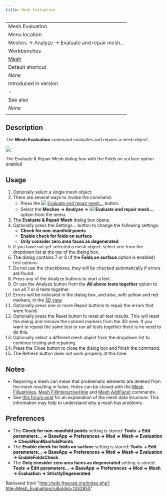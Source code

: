 ```yaml
---
title: Mesh Evaluation
---
```

|  |
| --- |
| Mesh Evaluation |
| Menu location |
| Meshes → Analyze → Evaluate and repair mesh... |
| Workbenches |
| [Mesh](/Mesh_Workbench "Mesh Workbench") |
| Default shortcut |
| *None* |
| Introduced in version |
| - |
| See also |
| *None* |
|  |

## Description

The **Mesh Evaluation** command evaluates and repairs a mesh object.

![](/images/Mesh_Evaluation_dialog.png)

The Evaluate & Repair Mesh dialog box with the Folds on surface option enabled

## Usage

1. Optionally select a single mesh object.
2. There are several ways to invoke the command:
   * Press the ![](/images/Mesh_Evaluation.svg) [Evaluate and repair mesh...](/Mesh_Evaluation "Mesh Evaluation") button.
   * Select the **Meshes → Analyze → ![](/images/Mesh_Evaluation.svg) Evaluate and repair mesh...** option from the menu.
3. The **Evaluate & Repair Mesh** dialog box opens.
4. Optionally press the Settings... button to change the following settings:
   * **Check for non-manifold points**
   * **Enable check for folds on surface**
   * **Only consider zero area faces as degenerated**
5. If you have not yet selected a mesh object: select one from the dropdown list at the top of the dialog box.
6. The dialog contains 7 or 8 (if the **Folds on surface** option is enabled) test options.
7. Do not use the checkboxes, they will be checked automatically if errors are found.
8. Press any of the Analyze buttons to start a test.
9. Or use the Analyze button from the **All above tests together** option to run all 7 or 8 tests together.
10. Errors will be indicated in the dialog box, and also, with yellow and red markers, in the [3D view](/3D_view "3D view").
11. Optionally press one or more Repair buttons to repair the errors that were found.
12. Optionally press the Reset button to reset all test results. This will reset the dialog and remove the colored markers from the 3D view. If you want to repeat the same test or run all tests together there is no need to do this.
13. Optionally select a different mesh object from the dropdown list to continue testing and repairing.
14. Press the Close button to close the dialog box and finish the command.
15. The Refresh button does not work properly at this time.

## Notes

* Repairing a mesh can mean that problematic elements are deleted from the mesh resulting in holes. Holes can be closed with the [Mesh FillupHoles](/Mesh_FillupHoles "Mesh FillupHoles"), [Mesh FillInteractiveHole](/Mesh_FillInteractiveHole "Mesh FillInteractiveHole") and [Mesh AddFacet](/Mesh_AddFacet "Mesh AddFacet") commands.
* See [this forum post](https://forum.freecadweb.org/viewtopic.php?f=3&p=533252#p533252) for an explanation of the mesh data structure. This information may help to understand why a mesh has problems.

## Preferences

* The **Check for non-manifold points** setting is stored: **Tools → Edit parameters... → BaseApp → Preferences → Mod → Mesh → Evaluation → CheckNonManifoldPoints**.
* The **Enable check for folds on surface** setting is stored: **Tools → Edit parameters... → BaseApp → Preferences → Mod → Mesh → Evaluation → EnableFoldsCheck**.
* The **Only consider zero area faces as degenerated** setting is stored: **Tools → Edit parameters... → BaseApp → Preferences → Mod → Mesh → Evaluation → StrictlyDegenerated**.

Retrieved from "<http://wiki.freecad.org/index.php?title=Mesh_Evaluation/ru&oldid=1332955>"